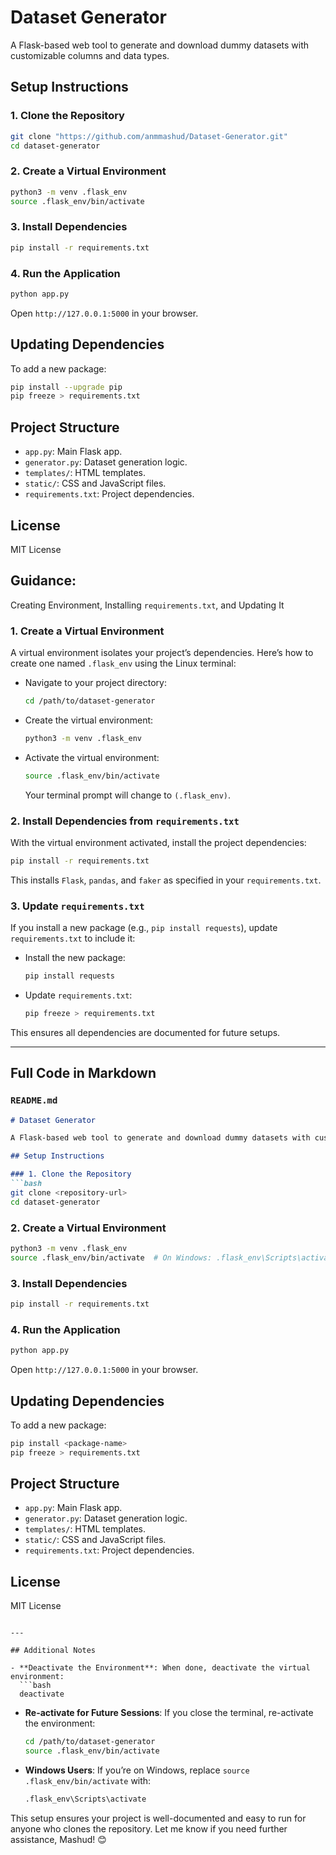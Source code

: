 # Dataset Generator

A Flask-based web tool to generate and download dummy datasets with customizable columns and data types.

## Setup Instructions

### 1. Clone the Repository
```bash
git clone "https://github.com/anmmashud/Dataset-Generator.git"
cd dataset-generator
```

### 2. Create a Virtual Environment
```bash
python3 -m venv .flask_env
source .flask_env/bin/activate 
```

### 3. Install Dependencies
```bash
pip install -r requirements.txt
```

### 4. Run the Application
```bash
python app.py
```
Open `http://127.0.0.1:5000` in your browser.

## Updating Dependencies
To add a new package:
```bash
pip install --upgrade pip
pip freeze > requirements.txt
```

## Project Structure
- `app.py`: Main Flask app.
- `generator.py`: Dataset generation logic.
- `templates/`: HTML templates.
- `static/`: CSS and JavaScript files.
- `requirements.txt`: Project dependencies.

## License
MIT License


## Guidance: 
Creating Environment, Installing `requirements.txt`, and Updating It

### 1. Create a Virtual Environment
A virtual environment isolates your project’s dependencies. Here’s how to create one named `.flask_env` using the Linux terminal:

- Navigate to your project directory:
  ```bash
  cd /path/to/dataset-generator
  ```

- Create the virtual environment:
  ```bash
  python3 -m venv .flask_env
  ```

- Activate the virtual environment:
  ```bash
  source .flask_env/bin/activate
  ```
  Your terminal prompt will change to `(.flask_env)`.

### 2. Install Dependencies from `requirements.txt`
With the virtual environment activated, install the project dependencies:

```bash
pip install -r requirements.txt
```

This installs `Flask`, `pandas`, and `faker` as specified in your `requirements.txt`.

### 3. Update `requirements.txt`
If you install a new package (e.g., `pip install requests`), update `requirements.txt` to include it:

- Install the new package:
  ```bash
  pip install requests
  ```

- Update `requirements.txt`:
  ```bash
  pip freeze > requirements.txt
  ```

This ensures all dependencies are documented for future setups.

---

## Full Code in Markdown

### `README.md`
```markdown
# Dataset Generator

A Flask-based web tool to generate and download dummy datasets with customizable columns and data types.

## Setup Instructions

### 1. Clone the Repository
```bash
git clone <repository-url>
cd dataset-generator
```

### 2. Create a Virtual Environment
```bash
python3 -m venv .flask_env
source .flask_env/bin/activate  # On Windows: .flask_env\Scripts\activate
```

### 3. Install Dependencies
```bash
pip install -r requirements.txt
```

### 4. Run the Application
```bash
python app.py
```
Open `http://127.0.0.1:5000` in your browser.

## Updating Dependencies
To add a new package:
```bash
pip install <package-name>
pip freeze > requirements.txt
```

## Project Structure
- `app.py`: Main Flask app.
- `generator.py`: Dataset generation logic.
- `templates/`: HTML templates.
- `static/`: CSS and JavaScript files.
- `requirements.txt`: Project dependencies.

## License
MIT License
```

---

## Additional Notes

- **Deactivate the Environment**: When done, deactivate the virtual environment:
  ```bash
  deactivate
  ```

- **Re-activate for Future Sessions**: If you close the terminal, re-activate the environment:
  ```bash
  cd /path/to/dataset-generator
  source .flask_env/bin/activate
  ```

- **Windows Users**: If you’re on Windows, replace `source .flask_env/bin/activate` with:
  ```bash
  .flask_env\Scripts\activate
  ```

This setup ensures your project is well-documented and easy to run for anyone who clones the repository. Let me know if you need further assistance, Mashud! 😊